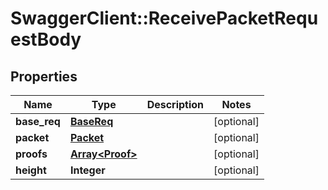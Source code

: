 # SwaggerClient::ReceivePacketRequestBody

## Properties
Name | Type | Description | Notes
------------ | ------------- | ------------- | -------------
**base_req** | [**BaseReq**](BaseReq.md) |  | [optional] 
**packet** | [**Packet**](Packet.md) |  | [optional] 
**proofs** | [**Array&lt;Proof&gt;**](Proof.md) |  | [optional] 
**height** | **Integer** |  | [optional] 


